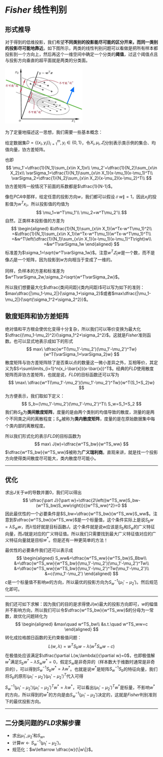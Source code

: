 # $Fisher$ 线性判别

## 形式推导

对于得到的低维投影，我们希望**不同类别的投影能尽可能的区分开来，而同一类别的投影尽可能地靠近**。如下图所示，两类的线性判别问题可以看做是把所有样本都投影到一个方向上，然后再这个一维空间中确定一个分类的**阈值**，过这个阈值点且与投影方向垂直的超平面就是两类的分类面。

<img src="FisherFisher 线性判别.assets/A4F2DBDED3FB9C28DAB516D561ED1BF0.png" alt="img" style="zoom: 25%;" />

为了定量地描述这一思想，我们需要一些基本概念：

给定数据集$D=\{(x_i,y_i)\}_{i=1}^m,y_i\in\{0,1\}$，令$X_i,\mu_i,\varSigma_i$分别表示类示例的集合、均值向量，协方差矩阵。

也即
$$
\mu_1'=\dfrac{1}{N_1}\sum_{x\in X_1}x\\
\mu_2'=\dfrac{1}{N_2}\sum_{x\in X_2}x\\
\varSigma_1=\dfrac{1}{N_1}\sum_{x\in X_1}(x-\mu_1)(x-\mu_1)^T\\
\varSigma_2=\dfrac{1}{N_2}\sum_{x\in X_2}(x-\mu_2)(x-\mu_2)^T\\
$$
协方差矩阵一般情况下前面的系数都是$\dfrac{1}{N-1}$。

像在$PCA$中那样，给定任意的投影方向$w$，我们都可以假设$\|w\|=1$，因此$x_i$的投影值为$w^Tx_i$，所以投影值的均值为
$$
\mu_1=w^T\mu_1'\\
\mu_2=w^T\mu_2'\\
$$
自然，正类样本投影值的方差为
$$
\begin{aligned}
&\dfrac{1}{N_1}\sum_{x\in X_1}(w^Tx-w^T\mu_1)^2\\
=&\dfrac{1}{N_1}\sum_{x\in X_1}(w^Tx-w^T\mu_1)(w^Tx-w^T\mu_1)^T\\
=&w^T\left(\dfrac{1}{N_1}\sum_{x\in X_1}(x-\mu_1)(x-\mu_1)^T\right)w\\
=&w^T\varSigma_1w
\end{aligned}
$$
标准差为$\sigma_1=\sqrt{w^T\varSigma_1w}$。注意$w^T\varSigma_1w$是一个数，而不是像$\varSigma_1$是一个矩阵，因为投影到$w$方向相当于变成了一维的。

同样，负样本的方差和标准差为$w^T\varSigma_2w,\sigma_2=\sqrt{w^T\varSigma_2w}$。

所以我们想要最大化$\dfrac{类间间距}{类内间距}$可以写为如下的准则：$max\dfrac{|\mu_1-\mu_2|}{\sigma_1+\sigma_2}$或者$max\dfrac{|\mu_1-\mu_2|}{\sqrt{\sigma_1^2+\sigma_2^2}}$。

## 散度矩阵和协方差矩阵

绝对值和平方根会使优化变得十分复杂，所以我们可以等价变换为最大化$\dfrac{(\mu_1-\mu_2)^2}{\sigma_1^2+\sigma_2^2}$。这就是$Fisher$准则函数。也可以显式地表示成如下的形式
$$
max\ \dfrac{w^T(\mu_1'-\mu_2')(\mu_1'-\mu_2')^Tw}{w^T(\varSigma_1+\varSigma_2)w}
$$
散度矩阵与协方差矩阵除了是否乘以点的数量这一微小差异之外，互相等价，其定义为$S=\sum\limits_{i=1}^n(x_i-\bar{x})(x-\bar{x})^T$。经典的$FLD$使用散度矩阵而非协方差矩阵，也就是说，$FLD$的目标函数还可以写为
$$
\max\ \dfrac{w^T(\mu_1'-\mu_2')(\mu_1'-\mu_2')^Tw}{w^T(S_1+S_2)w}
$$
为方便表示，我们取如下定义：
$$
S_b=(\mu_1'-\mu_2')(\mu_1'-\mu_2')^T\\
S_w=S_1+S_2
$$
我们称$S_B$为**类间散度矩阵**，度量的是由两个类别的均值导致的散度，测量的是两个不同类之间的离散程度；$S_w$被称为**类内散度矩阵**，度量的是在原始数据集中每个类内部的离散程度。

所以我们形式化的表示$FLD$的目标函数为
$$
max\ J(w)=\dfrac{w^TS_bw}{w^TS_ww}
$$
$\dfrac{w^TS_bw}{w^TS_ww}$被称为**广义瑞利商**。直观来讲，就是找一个投影方向使得类间散度尽可能大，类内散度尽可能小。

***

## 优化

求出$J$关于$w$的导数并置$0$，我们可以得出
$$
\dfrac{\part J}{\part w}=\dfrac{2\left((w^TS_ww)S_bw-(w^TS_bw)S_ww\right)}{(w^TS_ww)^2}=0
$$
因此最优性的一个必要条件是$S_bw=\dfrac{w^TS_bw}{w^TS_ww}S_ww$。注意到$\dfrac{w^TS_bw}{w^TS_ww}$是一个标量值，这个条件实际上是说$S_bw=\lambda S_ww$，而$\lambda$恰好就是目标函数$J$。这个条件就是说$w$应该是$S_b$和$S_w$的广义特征向量，而$J$就是对应的广义特征值。所以我们只需要找到最大广义特征值对应的广义特征向量就是目标$w^*$。但是还有一种更简单的方法！

最优性的必要条件我们还可以表示成
$$
\begin{aligned}
S_ww&=\dfrac{w^TS_ww}{w^TS_bw}S_Bbw\\
&=\dfrac{w^TS_ww}{w^TS_bw}(\mu_1'-\mu_2')(\mu_1'-\mu_2')^Tw\\
&=\dfrac{w^TS_ww}{w^TS_bw}(\mu_1'-\mu_2')^Tw(\mu_1'-\mu_2')\\
&=c(\mu_1'-\mu_2')
\end{aligned}
$$
$c$是一个标量值不影响$w$的方向，所以最优的投影方向为$S_w^{-1}(\mu_1'-\mu_2')$。然后规范化即可。

***

我们还可如下求解：因为我们的目的是求得使$J(w)$最大的投影方向即可，$w$的幅值并不影响方向，所以我们可以令$\dfrac{w^TS_bw}{w^TS_ww}$的分母为一常数，故优化问题转化为
$$
\begin{aligned}
&max\quad w^TS_bw\\
&s.t.\quad w^TS_ww=c
\end{aligned}
$$
转化成拉格朗日函数的无约束极值问题：
$$
L(w,\lambda)=w^TS_bw-\lambda(w^TS_ww-c)
$$
在极值处应该满足$\dfrac{\partial L(w,\lambda)}{\partial w}=0$，也即极值解$w^*$满足$S_bw^*-\lambda S_ww^*=0$，假定$S_w$是非奇异的（样本数大于维数时通常是非奇异的），可以得到$S_w^{-1}S_bw^*=\lambda w^*$。也就是说$w^*$是矩阵$S_w^{-1}S_b$的特征向量，我们将$S_b$的原形$(\mu_1'-\mu_2')(\mu_1'-\mu_2')^T$代入可得

$S_w^{-1}(\mu_1'-\mu_2')(\mu_1'-\mu_2')^Tw^*=\lambda w^*$，可以看出$(\mu_1'-\mu_2')^Tw^*$是标量，不影响$w^*$的方向，所以得到的$w^*$的方向是由$S_w^{-1}(\mu_1'-\mu_2')$决定的，这就是$Fisher$判别准则下的最优投影方向。

***

## 二分类问题的$FLD$求解步骤

* 求出$\mu_1',\mu_2'$和$S_w$。
* 计算$w\leftarrow S_w^{-1}(\mu_1'-\mu_2')$。
* 规范化：$w\leftarrow \dfrac{w}{\|w\|}$。

